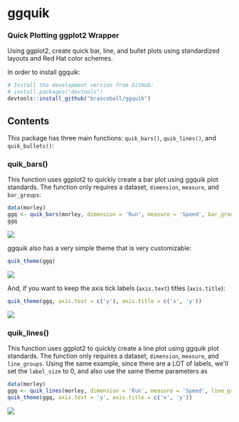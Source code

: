 # ggquik
### Quick Plotting ggplot2 Wrapper

Using ggplot2, create quick bar, line, and bullet plots using standardized layouts and Red Hat color schemes.

In order to install ggquik:

``` R
# Install the development version from GitHub:
# install.packages("devtools")
devtools::install_github("brascoball/ggquik") 
```

## Contents

This package has three main functions: `quik_bars()`, `quik_lines()`, and `quik_bullets()`:

### quik_bars()
This function uses ggplot2 to quickly create a bar plot using ggquik plot standards. The function only requires a dataset, `dimension`, `measure`, and `bar_groups`:

``` R
data(morley)
ggq <- quik_bars(morley, dimension = 'Run', measure = 'Speed', bar_groups = 'Expt')
ggq
```

![](man/figures/README-ggquik_bars1.png)

ggquik also has a very simple theme that is very customizable:

``` R
quik_theme(ggq)
```

![](man/figures/README-ggquik_bars2.png)

And, if you want to keep the axis tick labels (`axis.text`) titles (`axis.title`):

``` R
quik_theme(ggq, axis.text = c('y'), axis.title = c('x', 'y'))
```

![](man/figures/README-ggquik_bars3.png)

### quik_lines()
This function uses ggplot2 to quickly create a line plot using ggquik plot standards. The function only requires a dataset, `dimension`, `measure`, and `line_groups`. Using the same example, since there are a LOT of labels, we'll set the `label_size` to 0, and also use the same theme parameters as 

``` R
data(morley)
ggq <- quik_lines(morley, dimension = 'Run', measure = 'Speed', line_groups = 'Expt', label_size = 0)
quik_theme(ggq, axis.text = 'y', axis.title = c('x', 'y'))
```

![](man/figures/README-ggquik_lines1.png)


